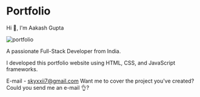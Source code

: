 # Portfolio

Hi 👋, I'm Aakash Gupta

![portfolio](https://github.com/aakaaaash/Portfolio/assets/128457043/626342b4-7692-4c14-8f5e-99889734b3b6)


A passionate Full-Stack Developer from India.

I developed this portfolio website using HTML, CSS, and JavaScript frameworks.

E-mail - skyxxii7@gmail.com Want me to cover the project you've created? Could you send me an e-mail 👌?
